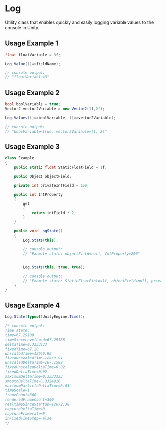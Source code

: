 # Log
Utility class that enables quickly and easily logging variable values to the console in Unity.

## Usage Example 1

```C#
float floatVariable = 3f;

Log.Value(()=>fieldName);

// console output:
// "floatVariable=3"
```

## Usage Example 2

```C#
bool boolVariable = true;
Vector2 vector2Variable = new Vector2(1f,2f);

Log.Values(()=>boolVariable, ()=>vector2Variable);

// console output:
// "boolVariable=true, vector2Variable=(1, 2)"
```

## Usage Example 3

```C#
class Example
{
	public static float StaticFloatField = 1f;

	public Object objectField;

	private int privateIntField = 100;

	public int IntProperty
	{
		get
		{
			return intField * 2;
		}
	}

	public void LogState()
	{
		Log.State(this);

		// console output:
		// "Example state: objectField=null, IntProperty=200"


		Log.State(this, true, true);

		// console output:
		// "Example state: StaticFloatField=1f, objectField=null, privateIntField=100, IntProperty=200"
	}
}
```

## Usage Example 4

```C#
Log.State(typeof(UnityEngine.Time));

/* console output:
Time state: 
time=67.29188
timeSinceLevelLoad=67.29188
deltaTime=0.3333333
fixedTime=67.28
unscaledTime=12669.92
fixedUnscaledTime=12669.91
unscaledDeltaTime=167.1589
fixedUnscaledDeltaTime=0.02
fixedDeltaTime=0.02
maximumDeltaTime=0.3333333
smoothDeltaTime=0.3324916
maximumParticleDeltaTime=0.03
timeScale=1
frameCount=300
renderedFrameCount=300
realtimeSinceStartup=12672.38
captureDeltaTime=0
captureFramerate=0
inFixedTimeStep=False
*/
```